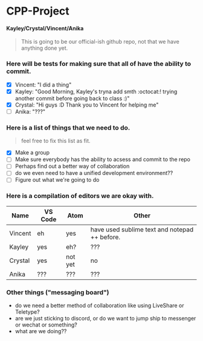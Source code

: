 # CPP-Project  
#### Kayley/Crystal/Vincent/Anika  

> This is going to be our official-ish github repo, not that we have anything done yet.
### Here will be tests for making sure that all of have the ability to commit.
- [x] Vincent: "I did a thing"
- [x] Kayley: "Good Morning, Kayley's tryna add smth :octocat:! trying another commit before going back to class :)"
- [x] Crystal: "Hi guys :D Thank you to Vincent for helping me"
- [ ] Anika: "???"
### Here is a list of things that we need to do.
> feel free to fix this list as fit.
- [x] Make a group
- [ ] Make sure everybody has the ability to acsess and commit to the repo
- [ ] Perhaps find out a better way of collaboration
- [ ] do we even need to have a unified development environment??
- [ ] Figure out what we're going to do
### Here is a compilation of editors we are okay with.
Name | VS Code | Atom | Other
-----|---------|------|-------
Vincent | eh | yes | have used sublime text and notepad ++ before.
Kayley | yes | eh? | ???
Crystal | yes | not yet | no
Anika | ??? | ??? | ???
### Other things ("messaging board")
- do we need a better method of collaboration like using LiveShare or Teletype?
- are we just sticking to discord, or do we want to jump ship to messenger or wechat or something?
- what are we doing??